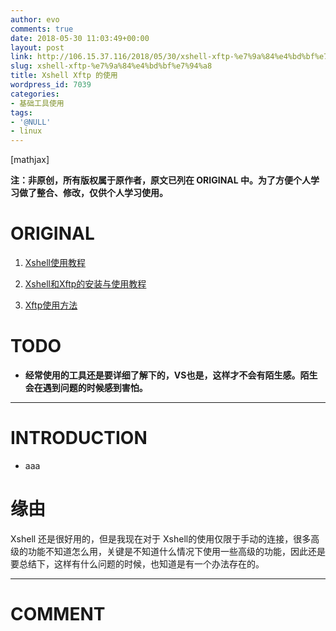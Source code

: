 ```yaml
---
author: evo
comments: true
date: 2018-05-30 11:03:49+00:00
layout: post
link: http://106.15.37.116/2018/05/30/xshell-xftp-%e7%9a%84%e4%bd%bf%e7%94%a8/
slug: xshell-xftp-%e7%9a%84%e4%bd%bf%e7%94%a8
title: Xshell Xftp 的使用
wordpress_id: 7039
categories:
- 基础工具使用
tags:
- '@NULL'
- linux
---
```


<!-- more -->

[mathjax]

**注：非原创，所有版权属于原作者，原文已列在 ORIGINAL 中。为了方便个人学习做了整合、修改，仅供个人学习使用。**


# ORIGINAL





 	
  1. [Xshell使用教程](https://blog.csdn.net/Hanani_Jia/article/details/78732033)

 	
  2. [Xshell和Xftp的安装与使用教程](https://blog.csdn.net/HighproX/article/details/51283990)

 	
  3. [Xftp使用方法](https://blog.csdn.net/Smile_Luckly/article/details/72639387)




# TODO





 	
  * **经常使用的工具还是要详细了解下的，VS也是，这样才不会有陌生感。陌生会在遇到问题的时候感到害怕。**





* * *





# INTRODUCTION





 	
  * aaa





# 缘由


Xshell 还是很好用的，但是我现在对于 Xshell的使用仅限于手动的连接，很多高级的功能不知道怎么用，关键是不知道什么情况下使用一些高级的功能，因此还是要总结下，这样有什么问题的时候，也知道是有一个办法存在的。























* * *





# COMMENT



